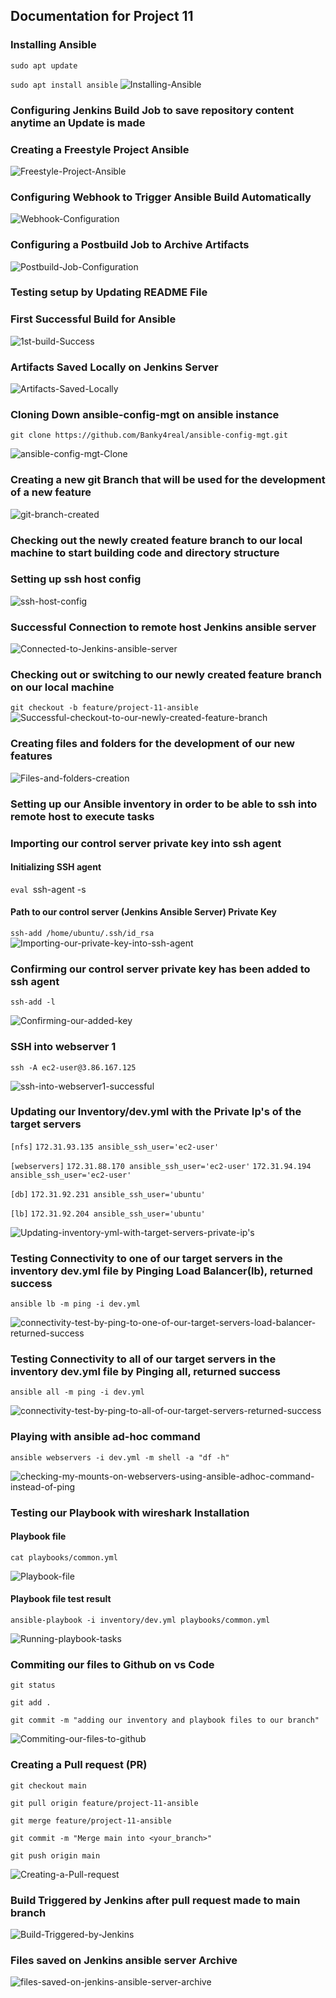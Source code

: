 ## **Documentation for Project 11**

### Installing Ansible
`sudo apt update`

`sudo apt install ansible`
![Installing-Ansible](./Images/Ansible-installation.png)

### Configuring Jenkins Build Job to save repository content anytime an Update is made

### Creating a Freestyle Project Ansible

![Freestyle-Project-Ansible](./Images/Freestyle-Project-Ansible-Created-on-Jenkins.png)

### Configuring Webhook to Trigger Ansible Build Automatically

![Webhook-Configuration](./Images/Webhook-successfully-created-to-trigger-ansible-build.png)

### Configuring a Postbuild Job to Archive Artifacts

![Postbuild-Job-Configuration](./Images/Configuring-a-postbuild-job-to-archive-all-our-artifacts.png)

### Testing setup by Updating README File

### First Successful Build for Ansible

![1st-build-Success](./Images/1st-build-Success.png)

### Artifacts Saved Locally on Jenkins Server

![Artifacts-Saved-Locally](./Images/Artifacts-saved-locally-on-Jenkins-Server.png)

### Cloning Down ansible-config-mgt on ansible instance
`git clone https://github.com/Banky4real/ansible-config-mgt.git`

![ansible-config-mgt-Clone](./Images/Successful-Clone-of-ansible-config-mgt-repo-on-ansible-instance.png)

### Creating a new git Branch that will be used for the development of a new feature

![git-branch-created](./Images/Created-a-new-git-branch.png)

### Checking out the newly created feature branch to our local machine to start building code and directory structure

### Setting up ssh host config

![ssh-host-config](./Images/Config-file-for-remote-connection-on-Local-Machine.png)

### Successful Connection to remote host Jenkins ansible server

![Connected-to-Jenkins-ansible-server](./Images/Successful-connection-to-our-Jenkins-ansible-server.png)

### Checking out or switching to our newly created feature branch on our local machine

`git checkout -b feature/project-11-ansible`
![Successful-checkout-to-our-newly-created-feature-branch](./Images/Successful-checkout-to-our-newly-created-feature-branch-on-local-machine.png)

### Creating files and folders for the development of our new features

![Files-and-folders-creation](./Images/Creating-our-files-and-folders-for-the-development-of-a-new-feature.png)

### Setting up our Ansible inventory in order to be able to ssh into remote host to execute tasks

### Importing our control server private key into ssh agent

#### Initializing SSH agent
`eval `ssh-agent -s` `

#### Path to our control server (Jenkins Ansible Server) Private Key
`ssh-add /home/ubuntu/.ssh/id_rsa`
![Importing-our-private-key-into-ssh-agent](./Images/Importing-our-private-key-into-ssh-agent.png)

### Confirming our control server private key has been added to ssh agent

`ssh-add -l`

![Confirming-our-added-key](./Images/Confirming-our-added-key.png)

### SSH into webserver 1

`ssh -A ec2-user@3.86.167.125`

![ssh-into-webserver1-successful](./Images/Successful-ssh-into-webserver-1.png)

### Updating our Inventory/dev.yml with the Private Ip's of the target servers

` [nfs] `
` 172.31.93.135 ansible_ssh_user='ec2-user' `

` [webservers] `
` 172.31.88.170 ansible_ssh_user='ec2-user' ` 
` 172.31.94.194 ansible_ssh_user='ec2-user' `

` [db] `
` 172.31.92.231 ansible_ssh_user='ubuntu' `

` [lb] `
` 172.31.92.204 ansible_ssh_user='ubuntu' `

![Updating-inventory-yml-with-target-servers-private-ip's](./Images/Updating-inventory-yml-with-target-servers-private-ip's.png)

### Testing Connectivity to one of our target servers in the inventory dev.yml file by Pinging Load Balancer(lb), returned success

`ansible lb -m ping -i dev.yml`

![connectivity-test-by-ping-to-one-of-our-target-servers-load-balancer-returned-success](./Images/connectivity-test-by-ping-to-one-of-our-target-servers-load-balancer-returned-success.png)

### Testing Connectivity to all of our target servers in the inventory dev.yml file by Pinging all, returned success

`ansible all -m ping -i dev.yml`

![connectivity-test-by-ping-to-all-of-our-target-servers-returned-success](./Images/connectivity-test-by-ping-to-all-of-our-target-servers-returned-success.png)

### Playing with ansible ad-hoc command

`ansible webservers -i dev.yml -m shell -a "df -h"`

![checking-my-mounts-on-webservers-using-ansible-adhoc-command-instead-of-ping](./Images/checking-my-mounts-on-webservers-using-shell-command-instead-of-ping.png)

### Testing our Playbook with wireshark Installation

#### Playbook file

`cat playbooks/common.yml`

![Playbook-file](./Images/Playbook-file.png)

#### Playbook file test result

`ansible-playbook -i inventory/dev.yml playbooks/common.yml`

![Running-playbook-tasks](./Images/Running-playbook-tasks.png)

### Commiting our files to Github on vs Code

`git status`

`git add .`

`git commit -m "adding our inventory and playbook files to our branch"`

![Commiting-our-files-to-github](./Images/Commiting-our-files-to-github.png)

### Creating a Pull request (PR)

`git checkout main`

`git pull origin feature/project-11-ansible`

`git merge feature/project-11-ansible`

`git commit -m "Merge main into <your_branch>"`

`git push origin main`

![Creating-a-Pull-request](./Images/creating-a-pull-request-from-feature-branch-to-our-main-branch.png)

### Build Triggered by Jenkins after pull request made to main branch

![Build-Triggered-by-Jenkins](./Images/build-successful-on-jenkins.png)

### Files saved on Jenkins ansible server Archive

![files-saved-on-jenkins-ansible-server-archive](./Images/files-saved-on-jenkins-ansible-server-archive.png)